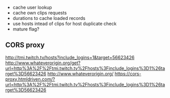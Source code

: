 - cache user lookup
- cache own clips requests
- durations to cache loaded records
- use hosts intead of clips for host duplicate check
- mature flag?

## CORS proxy

http://tmi.twitch.tv/hosts?include_logins=1&target=56623426
http://www.whateverorigin.org/get?url=http%3A%2F%2Ftmi.twitch.tv%2Fhosts%3Finclude_logins%3D1%26target%3D56623426
http://www.whateverorigin.org/
https://cors-proxy.htmldriven.com/?url=http%3A%2F%2Ftmi.twitch.tv%2Fhosts%3Finclude_logins%3D1%26target%3D56623426
